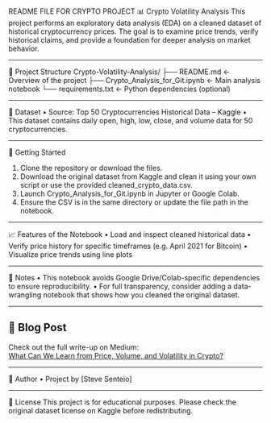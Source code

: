 README FILE FOR CRYPTO PROJECT
📊 Crypto Volatility Analysis
This project performs an exploratory data analysis (EDA) on a cleaned dataset of historical cryptocurrency prices. The goal is to examine price trends, verify historical claims, and provide a foundation for deeper analysis on market behavior.
________________________________________
📁 Project Structure
Crypto-Volatility-Analysis/
├── README.md                            <- Overview of the project
├── Crypto_Analysis_for_Git.ipynb        <- Main analysis notebook
└── requirements.txt                     <- Python dependencies (optional)
________________________________________
📌 Dataset
•	Source: Top 50 Cryptocurrencies Historical Data – Kaggle
•	This dataset contains daily open, high, low, close, and volume data for 50 cryptocurrencies.
________________________________________
🚀 Getting Started
1.	Clone the repository or download the files.
2.	Download the original dataset from Kaggle and clean it using your own script or use the provided cleaned_crypto_data.csv.
3.	Launch Crypto_Analysis_for_Git.ipynb in Jupyter or Google Colab.
4.	Ensure the CSV is in the same directory or update the file path in the notebook.
________________________________________
📈 Features of the Notebook
•	Load and inspect cleaned historical data
•	Verify price history for specific timeframes (e.g. April 2021 for Bitcoin)
•	Visualize price trends using line plots
________________________________________
📌 Notes
•	This notebook avoids Google Drive/Colab-specific dependencies to ensure reproducibility.
•	For full transparency, consider adding a data-wrangling notebook that shows how you cleaned the original dataset.
________________________________________
## 📘 Blog Post

Check out the full write-up on Medium:  
[What Can We Learn from Price, Volume, and Volatility in Crypto?](https://medium.com/@stephen.senteio/what-can-we-learn-from-price-volume-and-volatility-in-crypto-f33900f2d690)
_______________________________________
🧠 Author
•	Project by [Steve Senteio]
________________________________________
📃 License
This project is for educational purposes. Please check the original dataset license on Kaggle before redistributing.

